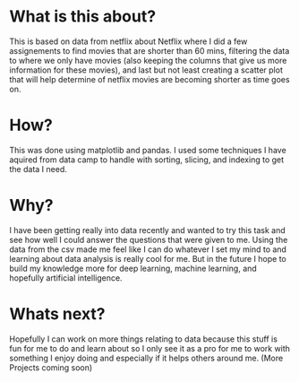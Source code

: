 # What is this about?
This is based on data from netflix about Netflix where I did a few assignements to find movies that are shorter than 60 mins, filtering the data to where we only have movies (also keeping the 
columns that give us more information for these movies), and last but not least creating a scatter
plot that will help determine of netflix movies are becoming shorter as time goes on.

# How?
This was done using matplotlib and pandas. I used some techniques I have aquired from data camp to handle with sorting, slicing, and indexing to get the data I need.

# Why?
I have been getting really into data recently and wanted to try this task and see how well I could answer the questions that were given to me. Using the data from the csv made me feel like I can do whatever I set my mind to and learning about data analysis is really cool for me. But in the future I hope to build my knowledge more for deep learning, machine learning, and hopefully artificial intelligence.

# Whats next? 
Hopefully I can work on more things relating to data because this stuff is fun for me to do and learn about so I only see it as a pro for me to work with something I enjoy doing and especially if it helps others around me. (More Projects coming soon)
